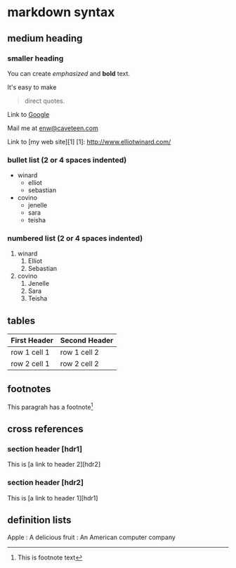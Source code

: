 # markdown syntax
## medium heading
### smaller heading

You can create *emphasized* and **bold** text.

It's easy to make
> direct quotes.

Link to [Google](http://www.google.com)

Mail me at <enw@caveteen.com>

Link to [my web site][1]
[1]: http://www.elliotwinard.com/

### bullet list (2 or 4 spaces indented)

* winard
    * elliot
    * sebastian
* covino
    * jenelle
    * sara
    * teisha

### numbered list (2 or 4 spaces indented)
1. winard
    1. Elliot
    2. Sebastian
2. covino
    1. Jenelle
    2. Sara
    3. Teisha
  
## tables

| First Header | Second Header |
| ------------ | ------------- |
| row 1 cell 1 | row 1 cell 2  |
| row 2 cell 1 | row 2 cell 2  |

## footnotes

This paragrah has a footnote[^fn]

[^fn]: This is footnote text

## cross references

### section header [hdr1]
This is [a link to header 2][hdr2]

### section header [hdr2]
This is [a link to header 1][hdr1]

## definition lists

Apple
: A delicious fruit
: An American computer company